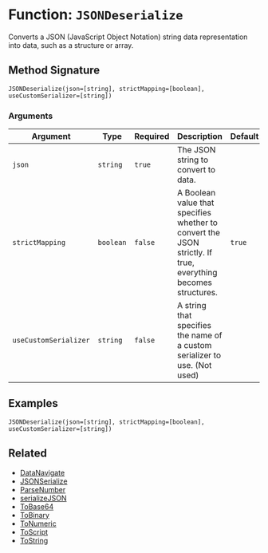 [comment]: # (Note: This documentation is generated dynamically in the build process.  To modify the contents, change the javadoc on the _invoke method of the BIF class)

# Function: `JSONDeserialize`

Converts a JSON (JavaScript Object Notation) string data representation into data, such as a structure or array.

## Method Signature
```
JSONDeserialize(json=[string], strictMapping=[boolean], useCustomSerializer=[string])
```
### Arguments

| Argument | Type | Required | Description | Default |
|----------|------|----------|-------------|---------|
| `json` | `string` | `true` | The JSON string to convert to data. |  |
| `strictMapping` | `boolean` | `false` | A Boolean value that specifies whether to convert the JSON strictly. If true, everything becomes structures. | `true` |
| `useCustomSerializer` | `string` | `false` | A string that specifies the name of a custom serializer to use. (Not used) |  |

## Examples

```
JSONDeserialize(json=[string], strictMapping=[boolean], useCustomSerializer=[string])
```

## Related
  * [DataNavigate](boxlang-language/reference/built-in-functions/DataNavigate.md)
  * [JSONSerialize](boxlang-language/reference/built-in-functions/JSONSerialize.md)
  * [ParseNumber](boxlang-language/reference/built-in-functions/ParseNumber.md)
  * [serializeJSON](boxlang-language/reference/built-in-functions/serializeJSON.md)
  * [ToBase64](boxlang-language/reference/built-in-functions/ToBase64.md)
  * [ToBinary](boxlang-language/reference/built-in-functions/ToBinary.md)
  * [ToNumeric](boxlang-language/reference/built-in-functions/ToNumeric.md)
  * [ToScript](boxlang-language/reference/built-in-functions/ToScript.md)
  * [ToString](boxlang-language/reference/built-in-functions/ToString.md)
